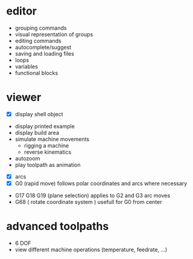 # editor
- grouping commands
- visual representation of groups
- editing commands
- autocomplete/suggest
- saving and loading files
- loops
- variables
- functional blocks

# viewer
- [x] display shell object
- display printed example
- display build area
- simulate machine movements
	- rigging a machine
	- reverse kinematics
- autozoom
- play toolpath as animation
- [x] arcs
- [x] G0 (rapid move) follows polar coordinates and arcs where necessary
- G17 G18 G19 (plane selection) applies to G2 and G3 arc moves
- G68 ( rotate coordinate system ) usefull for G0 from center

# advanced toolpaths
- 6 DOF
- view different machine operations (temperature, feedrate, ...)
